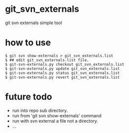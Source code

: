 # git_svn_externals
git svn externals simple tool


# how to use

    $ git svn show-externals > git_svn_externals.list
    $ ## edit git_svn_externals.list file.
    $ git-svn-externals.py checkout git_svn_externals.list
    $ git-svn-externals.py update git_svn_externals.list
    $ git-svn-externals.py status git_svn_externals.list
    $ git-svn-externals.py revert git_svn_externals.list


# future todo
  * run into repo sub directory. 
  * run from 'git svn show-externals' command
  * run with svn external a file not a directory.
  * ...
